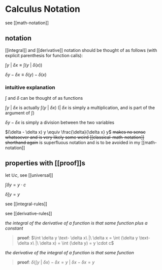 # Calculus Notation

see [[math-notation]]

## notation

[[integral]] and [[derivative]] notation should be thought of as follows (with explicit parenthesis for function calls):

$\int y\ |\ \delta x \equiv \int (y\ |\ \delta(x))$

$\delta y - \delta x \equiv \delta(y) - \delta(x)$

### intuitive explanation

$\int$ and $\delta$ can be thought of as functions

$\int y\ |\ \delta x$ is actually $\int (y\ |\ \delta x)$ ($|\ \delta x$ is simply a multiplication, and is part of the argument of $\int$)

$\delta y - \delta x$ is simply a division between the two variables

$(\delta - \delta x) y \equiv \frac{\delta}{\delta x} y$ ~~makes no sense whatsoever and is very likely some weird [[classical-math-notation]] shorthand again~~ is superfluous notation and is to be avoided in my [[math-notation]]

## properties with [[proof]]s

let $\mathbb U c$, see [[universal]]

$\int \delta y = y \cdot c$

$\delta \int y = y$

see [[integral-rules]]

see [[derivative-rules]]

_the integral of the derivative of a function is that same function plus a constant_

> **proof**: $\int \delta y \text- \delta x\ |\ \delta x = \int (\delta y \text- \delta x\ |\ \delta x) = \int (\delta y) = y \cdot c$

_the derivative of the integral of a function is that same function_

> **proof**: $\delta (\int y\ |\ \delta x) - \delta x = y\ |\ \delta x - \delta x = y$
